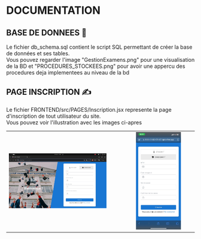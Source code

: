 <h1>DOCUMENTATION</h1>
<h2>BASE DE DONNEES 🚀</h2>
<p>Le fichier db_schema.sql contient le script SQL permettant de créer la base de données et ses tables. <br> Vous pouvez regarder l'image "GestionExamens.png" pour une visualisation de la BD et "PROCEDURES_STOCKEES.png" pour avoir une appercu des procedures deja implementees au niveau de la bd</p>
<h2>PAGE INSCRIPTION ✍️</h2>
<p>Le fichier FRONTEND/src/PAGES/Inscription.jsx represente la page d'inscription de tout utilisateur du site. <br>Vous pouvez voir l'illustration avec les images ci-apres</br> </p>
  <table> 
      <tr>
        <td> <img src="assets/Inscription.jpg" alt="Page de connexion via ordinateur" width="80%" /> </td>
        <td> <img src="assets/Inscription1.jpg" alt="Page de connexion via téléphone" width="80%" /> </td>
      </tr>
  </table>

